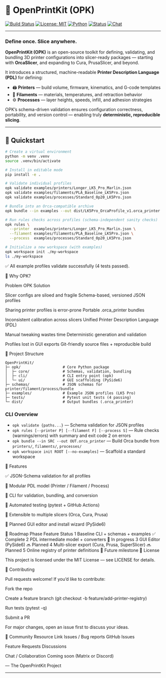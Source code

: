 # 🧩 OpenPrintKit (OPK)

[![Build Status](https://github.com/YOUR_USERNAME/OpenPrintKit/actions/workflows/ci.yml/badge.svg)](https://github.com/YOUR_USERNAME/OpenPrintKit/actions)
[![License: MIT](https://img.shields.io/badge/License-MIT-blue.svg)](LICENSE)
[![Python](https://img.shields.io/badge/python-3.11%20|%203.12%20|%203.13-blue.svg)](https://www.python.org/)
[![Status](https://img.shields.io/badge/status-active-success.svg)]()
[![Chat](https://img.shields.io/badge/community-chat-brightgreen.svg)]()

---

### Define once. Slice anywhere.
**OpenPrintKit (OPK)** is an open-source toolkit for defining, validating, and bundling 3D printer configurations into slicer-ready packages — starting with **OrcaSlicer**, and expanding to Cura, PrusaSlicer, and beyond.

It introduces a structured, machine-readable **Printer Description Language (PDL)** for defining:
- 🖨️ **Printers** — build volume, firmware, kinematics, and G-code templates
- 🧵 **Filaments** — materials, temperatures, and retraction behavior
- ⚙️ **Processes** — layer heights, speeds, infill, and adhesion strategies

OPK’s schema-driven validation ensures configuration correctness, portability, and version control — enabling truly **deterministic, reproducible slicing**.

---

## 🚀 Quickstart

```bash
# Create a virtual environment
python -m venv .venv
source .venv/bin/activate

# Install in editable mode
pip install -e .

# Validate individual profiles
opk validate examples/printers/Longer_LK5_Pro_Marlin.json
opk validate examples/filaments/PLA_Baseline_LK5Pro.json
opk validate examples/processes/Standard_0p20_LK5Pro.json

# Bundle into an Orca-compatible archive
opk bundle --in examples --out dist/LK5Pro_OrcaProfile_v1.orca_printer

# Run rules checks across profiles (schema-independent sanity checks)
opk rules \
  --printer  examples/printers/Longer_LK5_Pro_Marlin.json \
  --filament examples/filaments/PLA_Baseline_LK5Pro.json \
  --process  examples/processes/Standard_0p20_LK5Pro.json

# Initialize a new workspace (with examples)
opk workspace init ./my-workspace
ls ./my-workspace
```

✅ All example profiles validate successfully (4 tests passed).

🧠 Why OPK?

Problem	OPK Solution

Slicer configs are siloed and fragile	Schema-based, versioned JSON profiles

Sharing printer profiles is error-prone	Portable .orca_printer bundles

Inconsistent calibration across slicers	Unified Printer Description Language (PDL)

Manual tweaking wastes time	Deterministic generation and validation

Profiles lost in GUI exports	Git-friendly source files + reproducible build

🧰 Project Structure
```
OpenPrintKit/
├─ opk/                   # Core Python package
│  ├─ core/               # Schemas, validation, bundling
│  ├─ cli/                # CLI entry point (opk)
│  └─ ui/                 # GUI scaffolding (PySide6)
├─ schemas/               # JSON schemas for printer/filament/process/bundle
├─ examples/              # Example JSON profiles (LK5 Pro)
├─ tests/                 # Pytest unit tests (4 passing)
└─ dist/                  # Output bundles (.orca_printer)
```

### CLI Overview

- `opk validate {paths...}` — Schema validation for JSON profiles
- `opk rules [--printer P] [--filament F] [--process S]` — Rule checks (warnings/errors) with summary and exit code 2 on errors
- `opk bundle --in SRC --out OUT.orca_printer` — Build Orca bundle from `printers/`, `filaments/`, `processes/`
- `opk workspace init ROOT [--no-examples]` — Scaffold a standard workspace

🧩 Features

✅ JSON-Schema validation for all profiles

🧵 Modular PDL model (Printer / Filament / Process)

🧰 CLI for validation, bundling, and conversion

🧪 Automated testing (pytest + GitHub Actions)

🧠 Extensible to multiple slicers (Orca, Cura, Prusa)

🔧 Planned GUI editor and install wizard (PySide6)

🧱 Roadmap
Phase	Feature	Status
1	Baseline CLI + schemas + examples	✅ Complete
2	PDL intermediate model + converters	🚧 In progress
3	GUI Editor (PySide6)	🔜 Planned
4	Multi-slicer export (Cura, Prusa, SuperSlicer)	🔜 Planned
5	Online registry of printer definitions	🧩 Future milestone
🧾 License

This project is licensed under the MIT License — see LICENSE
 for details.

🤝 Contributing

Pull requests welcome!
If you’d like to contribute:

Fork the repo

Create a feature branch (git checkout -b feature/add-printer-registry)

Run tests (pytest -q)

Submit a PR

For major changes, open an issue first to discuss your ideas.

💬 Community
Resource	Link
Issues / Bug reports	GitHub Issues

Feature Requests	Discussions

Chat / Collaboration	Coming soon (Matrix or Discord)

— The OpenPrintKit Project


---
